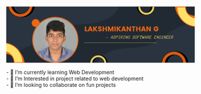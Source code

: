 
<a href="https://www.linkedin.com/in/lakshmikanthan-g-90bba4213/"> <img src="https://github.com/LAKSHMIKANTHAN-G/LAKSHMIKANTHAN-G/blob/main/LAKSHMIKANTHAN.png"></img></a>


​-​ 🚀 I’m currently learning Web Development 
<br>
​-​ 🔭 I’m Interested in project related to web development
<br>
​-​ 👯 I’m looking to collaborate on fun projects 
<br>




